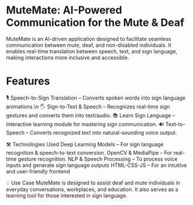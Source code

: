# MuteMate: AI-Powered Communication for the Mute & Deaf
MuteMate is an AI-driven application designed to facilitate seamless communication between mute, deaf, and non-disabled individuals. It enables real-time translation between speech, text, and sign language, making interactions more inclusive and accessible.
# Features
🎙️ Speech-to-Sign Translation – Converts spoken words into sign language animations.\n
🖐️ Sign-to-Text & Speech – Recognizes real-time sign gestures and converts them into text/audio.
📚 Learn Sign Language – Interactive learning module for mastering sign communication.
🔊 Text-to-Speech – Converts recognized text into natural-sounding voice output.

🛠️ Technologies Used
Deep Learning Models – For sign language recognition & speech-to-text conversion.
OpenCV & MediaPipe – For real-time gesture recognition.
NLP & Speech Processing – To process voice inputs and generate sign language outputs
HTML-CSS-JS – For an intuitive and user-friendly frontend

💡 Use Case
MuteMate is designed to assist deaf and mute individuals in everyday conversations, workplaces, and education. It also serves as a learning tool for those interested in sign language.

